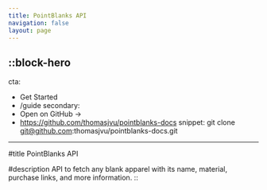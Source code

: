 ```yaml
---
title: PointBlanks API
navigation: false
layout: page
---
```


::block-hero
---
cta:
  - Get Started
  - /guide
secondary:
  - Open on GitHub →
  - https://github.com/thomasjvu/pointblanks-docs
snippet: git clone git@github.com:thomasjvu/pointblanks-docs.git
---

#title
PointBlanks API

#description
API to fetch any blank apparel with its name, material, purchase links, and more information.
::
